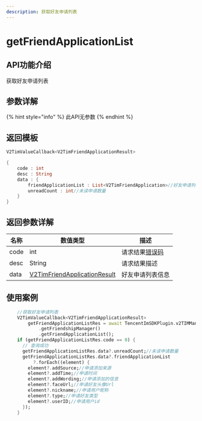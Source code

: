 ```yaml
---
description: 获取好友申请列表
---
```


# getFriendApplicationList

## API功能介绍

获取好友申请列表

## 参数详解

{% hint style="info" %}
此API无参数
{% endhint %}

## 返回模板

```dart
V2TimValueCallback<V2TimFriendApplicationResult>

{
    code : int
    desc : String
    data : {
        friendApplicationList : List<V2TimFriendApplication>//好友申请列表
        unreadCount : int//未读申请数量
    }
}
```

## 返回参数详解

| 名称   | 数值类型                                             | 描述                                                             |
| ---- | ------------------------------------------------ | -------------------------------------------------------------- |
| code | int                                              | 请求结果[错误码](https://cloud.tencent.com/document/product/269/1671) |
| desc | String                                           | 请求结果描述                                                         |
| data | [V2TimFriendApplicationResult](broken-reference) | 好友申请列表信息                                                       |

## 使用案例  &#x20;

```dart
    //获取好友申请列表
    V2TimValueCallback<V2TimFriendApplicationResult>
        getFriendApplicationListRes = await TencentImSDKPlugin.v2TIMManager
            .getFriendshipManager()
            .getFriendApplicationList();
    if (getFriendApplicationListRes.code == 0) {
      // 查询成功
      getFriendApplicationListRes.data?.unreadCount;//未读申请数量
      getFriendApplicationListRes.data?.friendApplicationList
          ?.forEach((element) {
        element?.addSource;//申请添加来源
        element?.addTime;//申请时间
        element?.addWording;//申请添加的信息
        element?.faceUrl;//申请好友头像Url
        element?.nickname;//申请用户昵称
        element?.type;//申请好友类型
        element?.userID;//申请用户id
      });
    }
```
